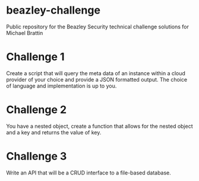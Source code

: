 # beazley-challenge
Public repository for the Beazley Security technical challenge solutions for Michael Brattin

# Challenge 1
Create a script that will query the meta data of an instance within a cloud provider of your
choice and provide a JSON formatted output. The choice of language and implementation is up
to you.

# Challenge 2
You have a nested object, create a function that allows for the nested object and a key and returns the value of
key.

# Challenge 3
Write an API that will be a CRUD interface to a file-based database.
